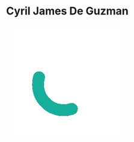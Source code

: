 <h1 align="center">Cyril James De Guzman</h1>

<p align="center">
  <img src="https://github.com/Quinchy/Quinchy/blob/main/QuinchY.gif" alt="animated" />
</p>
